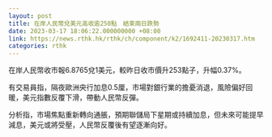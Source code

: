 ```yaml
---
layout: post
title: 在岸人民幣兌美元高收逾250點　結束兩日跌勢
date: 2023-03-17 18:06:22.000000000 +08:00
link: https://news.rthk.hk/rthk/ch/component/k2/1692411-20230317.htm
categories: rthk
---
```


在岸人民幣收市報6.8765兌1美元，較昨日收市價升253點子，升幅0.37%。

有交易員指，隔夜歐洲央行加息0.5厘，市場對銀行業的擔憂消退，風險偏好回暖，美元指數反覆下滑，帶動人民幣反彈。

分析指，市場焦點重新轉向通脹，預期聯儲局下星期或持續加息，但未來可能提早減息，美元或將受壓，人民幣反覆後有望逐漸向好。

